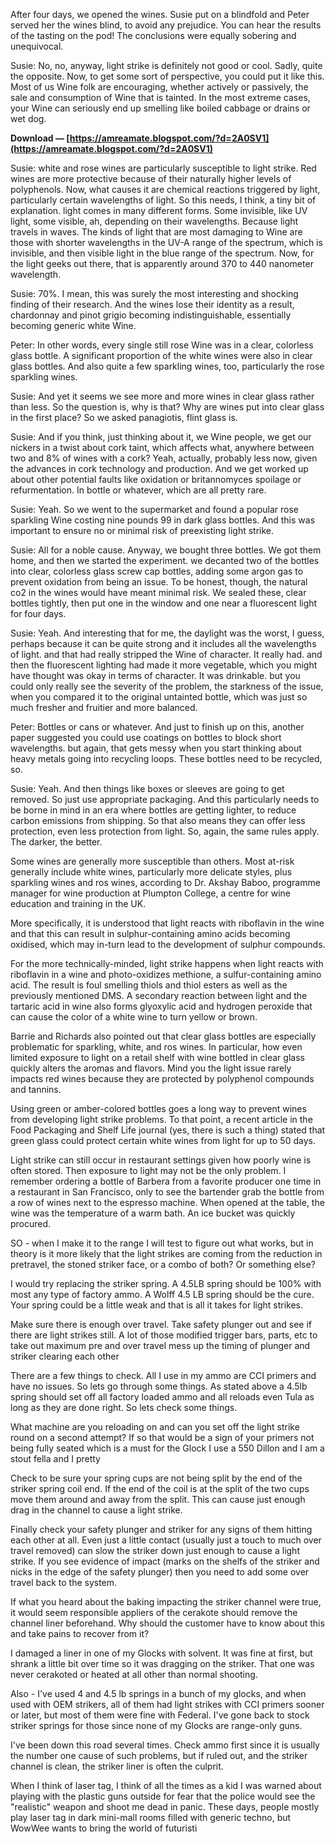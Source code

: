 After four days, we opened the wines. Susie put on a blindfold and Peter served her the wines blind, to avoid any prejudice. You can hear the results of the tasting on the pod! The conclusions were equally sobering and unequivocal.
 
Susie: No, no, anyway, light strike is definitely not good or cool. Sadly, quite the opposite. Now, to get some sort of perspective, you could put it like this. Most of us Wine folk are encouraging, whether actively or passively, the sale and consumption of Wine that is tainted. In the most extreme cases, your Wine can seriously end up smelling like boiled cabbage or drains or wet dog.
 
**Download — [https://amreamate.blogspot.com/?d=2A0SV1](https://amreamate.blogspot.com/?d=2A0SV1)**


 
Susie: white and rose wines are particularly susceptible to light strike. Red wines are more protective because of their naturally higher levels of polyphenols. Now, what causes it are chemical reactions triggered by light, particularly certain wavelengths of light. So this needs, I think, a tiny bit of explanation. light comes in many different forms. Some invisible, like UV light, some visible, ah, depending on their wavelengths. Because light travels in waves. The kinds of light that are most damaging to Wine are those with shorter wavelengths in the UV-A range of the spectrum, which is invisible, and then visible light in the blue range of the spectrum. Now, for the light geeks out there, that is apparently around 370 to 440 nanometer wavelength.
 
Susie: 70%. I mean, this was surely the most interesting and shocking finding of their research. And the wines lose their identity as a result, chardonnay and pinot grigio becoming indistinguishable, essentially becoming generic white Wine.
 
Peter: In other words, every single still rose Wine was in a clear, colorless glass bottle. A significant proportion of the white wines were also in clear glass bottles. And also quite a few sparkling wines, too, particularly the rose sparkling wines.
 
Susie: And yet it seems we see more and more wines in clear glass rather than less. So the question is, why is that? Why are wines put into clear glass in the first place? So we asked panagiotis, flint glass is.
 
Susie: And if you think, just thinking about it, we Wine people, we get our nickers in a twist about cork taint, which affects what, anywhere between two and 8% of wines with a cork? Yeah, actually, probably less now, given the advances in cork technology and production. And we get worked up about other potential faults like oxidation or britannomyces spoilage or refurmentation. In bottle or whatever, which are all pretty rare.

Susie: Yeah. So we went to the supermarket and found a popular rose sparkling Wine costing nine pounds 99 in dark glass bottles. And this was important to ensure no or minimal risk of preexisting light strike.
 
Susie: All for a noble cause. Anyway, we bought three bottles. We got them home, and then we started the experiment. we decanted two of the bottles into clear, colorless glass screw cap bottles, adding some argon gas to prevent oxidation from being an issue. To be honest, though, the natural co2 in the wines would have meant minimal risk. We sealed these, clear bottles tightly, then put one in the window and one near a fluorescent light for four days.
 
Susie: Yeah. And interesting that for me, the daylight was the worst, I guess, perhaps because it can be quite strong and it includes all the wavelengths of light. and that had really stripped the Wine of character. It really had. and then the fluorescent lighting had made it more vegetable, which you might have thought was okay in terms of character. It was drinkable. but you could only really see the severity of the problem, the starkness of the issue, when you compared it to the original untainted bottle, which was just so much fresher and fruitier and more balanced.
 
Peter: Bottles or cans or whatever. And just to finish up on this, another paper suggested you could use coatings on bottles to block short wavelengths. but again, that gets messy when you start thinking about heavy metals going into recycling loops. These bottles need to be recycled, so.
 
Susie: Yeah. And then things like boxes or sleeves are going to get removed. So just use appropriate packaging. And this particularly needs to be borne in mind in an era where bottles are getting lighter, to reduce carbon emissions from shipping. So that also means they can offer less protection, even less protection from light. So, again, the same rules apply. The darker, the better.
 
Some wines are generally more susceptible than others. Most at-risk generally include white wines, particularly more delicate styles, plus sparkling wines and ros wines, according to Dr. Akshay Baboo, programme manager for wine production at Plumpton College, a centre for wine education and training in the UK.
 
More specifically, it is understood that light reacts with riboflavin in the wine and that this can result in sulphur-containing amino acids becoming oxidised, which may in-turn lead to the development of sulphur compounds.
 
For the more technically-minded, light strike happens when light reacts with riboflavin in a wine and photo-oxidizes methione, a sulfur-containing amino acid. The result is foul smelling thiols and thiol esters as well as the previously mentioned DMS. A secondary reaction between light and the tartaric acid in wine also forms glyoxylic acid and hydrogen peroxide that can cause the color of a white wine to turn yellow or brown.
 
Barrie and Richards also pointed out that clear glass bottles are especially problematic for sparkling, white, and ros wines. In particular, how even limited exposure to light on a retail shelf with wine bottled in clear glass quickly alters the aromas and flavors. Mind you the light issue rarely impacts red wines because they are protected by polyphenol compounds and tannins.
 
Using green or amber-colored bottles goes a long way to prevent wines from developing light strike problems. To that point, a recent article in the Food Packaging and Shelf Life journal (yes, there is such a thing) stated that green glass could protect certain white wines from light for up to 50 days.
 
Light strike can still occur in restaurant settings given how poorly wine is often stored. Then exposure to light may not be the only problem. I remember ordering a bottle of Barbera from a favorite producer one time in a restaurant in San Francisco, only to see the bartender grab the bottle from a row of wines next to the espresso machine. When opened at the table, the wine was the temperature of a warm bath. An ice bucket was quickly procured.
 
SO - when I make it to the range I will test to figure out what works, but in theory is it more likely that the light strikes are coming from the reduction in pretravel, the stoned striker face, or a combo of both? Or something else?
 
I would try replacing the striker spring. A 4.5LB spring should be 100% with most any type of factory ammo. A Wolff 4.5 LB spring should be the cure. Your spring could be a little weak and that is all it takes for light strikes.
 
Make sure there is enough over travel. Take safety plunger out and see if there are light strikes still. A lot of those modified trigger bars, parts, etc to take out maximum pre and over travel mess up the timing of plunger and striker clearing each other
 
There are a few things to check. All I use in my ammo are CCI primers and have no issues. So lets go through some things. As stated above a 4.5lb spring should set off all factory loaded ammo and all reloads even Tula as long as they are done right. So lets check some things.
 
What machine are you reloading on and can you set off the light strike round on a second attempt? If so that would be a sign of your primers not being fully seated which is a must for the Glock I use a 550 Dillon and I am a stout fella and I pretty
 
Check to be sure your spring cups are not being split by the end of the striker spring coil end. If the end of the coil is at the split of the two cups move them around and away from the split. This can cause just enough drag in the channel to cause a light strike.
 
Finally check your safety plunger and striker for any signs of them hitting each other at all. Even just a little contact (usually just a touch to much over travel removed) can slow the striker down just enough to cause a light strike. If you see evidence of impact (marks on the shelfs of the striker and nicks in the edge of the safety plunger) then you need to add some over travel back to the system.
 
If what you heard about the baking impacting the striker channel were true, it would seem responsible appliers of the cerakote should remove the channel liner beforehand. Why should the customer have to know about this and take pains to recover from it?
 
I damaged a liner in one of my Glocks with solvent. It was fine at first, but shrank a little bit over time so it was dragging on the striker. That one was never cerakoted or heated at all other than normal shooting.
 
Also - I've used 4 and 4.5 lb springs in a bunch of my glocks, and when used with OEM strikers, all of them had light strikes with CCI primers sooner or later, but most of them were fine with Federal. I've gone back to stock striker springs for those since none of my Glocks are range-only guns.
 
I've been down this road several times. Check ammo first since it is usually the number one cause of such problems, but if ruled out, and the striker channel is clean, the striker liner is often the culprit.
 
When I think of laser tag, I think of all the times as a kid I was warned about playing with the plastic guns outside for fear that the police would see the "realistic" weapon and shoot me dead in panic. These days, people mostly play laser tag in dark mini-mall rooms filled with generic techno, but WowWee wants to bring the world of futuristi